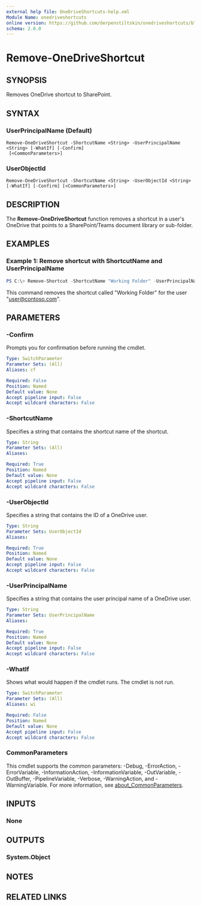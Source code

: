 ```yaml
---
external help file: OneDriveShortcuts-help.xml
Module Name: onedriveshortcuts
online version: https://github.com/derpenstiltskin/onedriveshortcuts/blob/main/docs/Remove-OneDriveShortcut.md
schema: 2.0.0
---
```


# Remove-OneDriveShortcut

## SYNOPSIS
Removes OneDrive shortcut to SharePoint.

## SYNTAX

### UserPrincipalName (Default)
```
Remove-OneDriveShortcut -ShortcutName <String> -UserPrincipalName <String> [-WhatIf] [-Confirm]
 [<CommonParameters>]
```

### UserObjectId
```
Remove-OneDriveShortcut -ShortcutName <String> -UserObjectId <String> [-WhatIf] [-Confirm] [<CommonParameters>]
```

## DESCRIPTION
The **Remove-OneDriveShortcut** function removes a shortcut in a user's OneDrive that points to a SharePoint/Teams document library or sub-folder.

## EXAMPLES

### Example 1: Remove shortcut with ShortcutName and UserPrincipalName
```powershell
PS C:\> Remove-Shortcut -ShortcutName "Working Folder" -UserPrincipalName "user@contoso.com"
```

This command removes the shortcut called "Working Folder" for the user "user@contoso.com".

## PARAMETERS

### -Confirm
Prompts you for confirmation before running the cmdlet.

```yaml
Type: SwitchParameter
Parameter Sets: (All)
Aliases: cf

Required: False
Position: Named
Default value: None
Accept pipeline input: False
Accept wildcard characters: False
```

### -ShortcutName
Specifies a string that contains the shortcut name of the shortcut.

```yaml
Type: String
Parameter Sets: (All)
Aliases:

Required: True
Position: Named
Default value: None
Accept pipeline input: False
Accept wildcard characters: False
```

### -UserObjectId
Specifies a string that contains the ID of a OneDrive user.

```yaml
Type: String
Parameter Sets: UserObjectId
Aliases:

Required: True
Position: Named
Default value: None
Accept pipeline input: False
Accept wildcard characters: False
```

### -UserPrincipalName
Specifies a string that contains the user principal name of a OneDrive user.

```yaml
Type: String
Parameter Sets: UserPrincipalName
Aliases:

Required: True
Position: Named
Default value: None
Accept pipeline input: False
Accept wildcard characters: False
```

### -WhatIf
Shows what would happen if the cmdlet runs.
The cmdlet is not run.

```yaml
Type: SwitchParameter
Parameter Sets: (All)
Aliases: wi

Required: False
Position: Named
Default value: None
Accept pipeline input: False
Accept wildcard characters: False
```

### CommonParameters
This cmdlet supports the common parameters: -Debug, -ErrorAction, -ErrorVariable, -InformationAction, -InformationVariable, -OutVariable, -OutBuffer, -PipelineVariable, -Verbose, -WarningAction, and -WarningVariable. For more information, see [about_CommonParameters](http://go.microsoft.com/fwlink/?LinkID=113216).

## INPUTS

### None

## OUTPUTS

### System.Object
## NOTES

## RELATED LINKS
